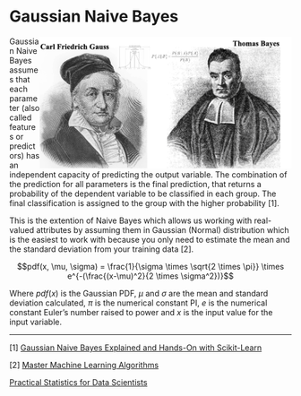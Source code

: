 # Gaussian Naive Bayes

<img src='Gaussian Naive Bayes.png' align='right' width=450/>

Gaussian Naive Bayes assumes that each parameter (also called features or predictors) has an independent capacity of predicting the output variable. The combination of the prediction for all parameters is the final prediction, that returns a probability of the dependent variable to be classified in each group. The final classification is assigned to the group with the higher probability [1].

This is the extention of Naive Bayes which allows us working with real-valued attributes by assuming them in Gaussian (Normal) distribution which is the easiest to work with because you only need to estimate the mean and the standard deviation from your training data [2].

$$pdf(x, \mu, \sigma) = \frac{1}{\sigma \times \sqrt{2 \times \pi}} \times e^{-(\frac{(x-\mu)^2}{2 \times \sigma^2})}$$

Where $pdf(x)$ is the Gaussian PDF, $\mu$ and $\sigma$ are the mean and standard deviation calculated, $\pi$ is the numerical constant PI, $e$ is the numerical constant Euler’s number raised to power and $x$ is the input value for the input variable.


---

[1] [Gaussian Naive Bayes Explained and Hands-On with Scikit-Learn](https://pub.towardsai.net/gaussian-naive-bayes-explained-and-hands-on-with-scikit-learn-4183b8cb0e4c)

[2] [Master Machine Learning Algorithms](https://machinelearningmastery.com/master-machine-learning-algorithms/)

[Practical Statistics for Data Scientists](https://www.oreilly.com/library/view/practical-statistics-for/9781491952955/)
